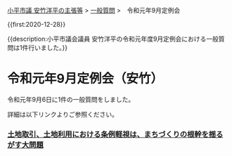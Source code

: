 <p class="breadcrumbs"><a href="../../../index.md">小平市議 安竹洋平の主張等</a> > <a href="../../index.md">一般質問</a> >　令和元年9月定例会

{{first:2020-12-28}}

{{description:小平市議会議員 安竹洋平の令和元年度9月定例会における一般質問は1件行いました。}}

# 令和元年9月定例会（安竹）

令和元年9月6日に1件の一般質問をしました。

詳細は以下リンクよりご参照ください。

### [土地取引、土地利用における条例軽視は、まちづくりの根幹を揺るがす大問題](./tochi-jourei-keisi.md)
